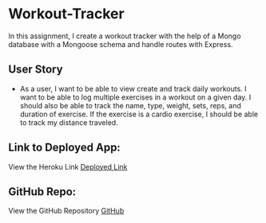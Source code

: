 # Workout-Tracker

In this assignment, I create a workout tracker with the help of a Mongo database with a Mongoose schema and handle routes with Express.

## User Story

* As a user, I want to be able to view create and track daily workouts. I want to be able to log multiple exercises in a workout on a given day. I should also be able to track the name, type, weight, sets, reps, and duration of exercise. If the exercise is a cardio exercise, I should be able to track my distance traveled.

## Link to Deployed App: 
View the Heroku Link [Deployed Link](https://developer.mozilla.org/en-US/docs/Web/Manifest)

## GitHub Repo: 
View the GitHub Repository [GitHub](https://github.com/hannalip/Workout-Tracker)
